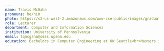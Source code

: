 ```yaml
---
name: Travis McGaha
pronouns: he/him
photo: https://s3-us-west-2.amazonaws.com/www-cse-public/images/graduation/web-mcgaha-386x450.jpg
role: Lecturer
department: Computer and Information Sciences
institution: University of Pennsylvania
email: tqmcgaha@seas.upenn.edu
education: Bachelors in Computer Engineering at UW Seattle<br>Masters in Computer Science & Engineering at UW Seattle
---
```

